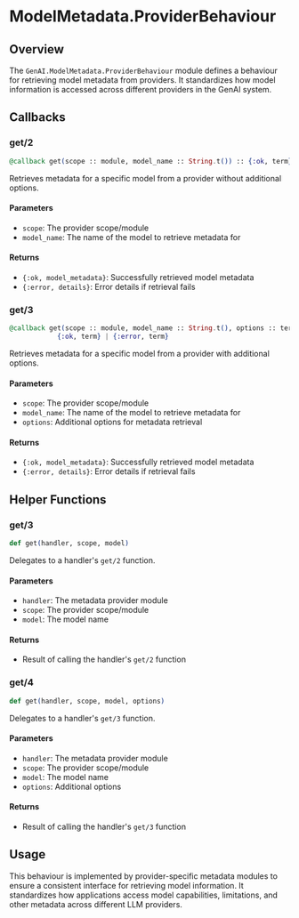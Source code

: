 # ModelMetadata.ProviderBehaviour

## Overview
The `GenAI.ModelMetadata.ProviderBehaviour` module defines a behaviour for retrieving model metadata from providers. It standardizes how model information is accessed across different providers in the GenAI system.

## Callbacks

### get/2
```elixir
@callback get(scope :: module, model_name :: String.t()) :: {:ok, term} | {:error, term}
```

Retrieves metadata for a specific model from a provider without additional options.

#### Parameters
- `scope`: The provider scope/module
- `model_name`: The name of the model to retrieve metadata for

#### Returns
- `{:ok, model_metadata}`: Successfully retrieved model metadata
- `{:error, details}`: Error details if retrieval fails

### get/3
```elixir
@callback get(scope :: module, model_name :: String.t(), options :: term) ::
            {:ok, term} | {:error, term}
```

Retrieves metadata for a specific model from a provider with additional options.

#### Parameters
- `scope`: The provider scope/module
- `model_name`: The name of the model to retrieve metadata for
- `options`: Additional options for metadata retrieval

#### Returns
- `{:ok, model_metadata}`: Successfully retrieved model metadata
- `{:error, details}`: Error details if retrieval fails

## Helper Functions

### get/3
```elixir
def get(handler, scope, model)
```

Delegates to a handler's `get/2` function.

#### Parameters
- `handler`: The metadata provider module
- `scope`: The provider scope/module
- `model`: The model name

#### Returns
- Result of calling the handler's `get/2` function

### get/4
```elixir
def get(handler, scope, model, options)
```

Delegates to a handler's `get/3` function.

#### Parameters
- `handler`: The metadata provider module
- `scope`: The provider scope/module
- `model`: The model name
- `options`: Additional options

#### Returns
- Result of calling the handler's `get/3` function

## Usage
This behaviour is implemented by provider-specific metadata modules to ensure a consistent interface for retrieving model information. It standardizes how applications access model capabilities, limitations, and other metadata across different LLM providers.